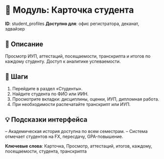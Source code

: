 # 📘 Модуль: Карточка студента
**ID**: student_profiles
**Доступно для**: офис регистратора, деканат, эдвайзер

## 📝 Описание
Просмотр ИУП, аттестаций, посещаемости, транскрипта и итогов по каждому студенту. Доступ к аналитике успеваемости.

## 🩜 Шаги
1. Перейдите в раздел «Студенты».
2. Найдите студента по ФИО или ИИН.
3. Просмотрите вкладки: дисциплины, оценки, ИУП, дипломная работа.
4. При необходимости распечатайте транскрипт или ИУП.

## 💡 Подсказки интерфейса
– Академическая история доступна по всем семестрам.
– Система отмечает студентов на FX, пересдачу, GPA-повышение.

**Ключевые слова**: Карточка, Просмотр, аттестаций, итогов, каждому, посещаемости, студента, транскрипта
